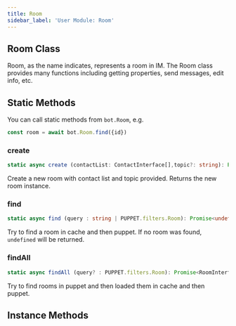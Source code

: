 ```yaml
---
title: Room
sidebar_label: 'User Module: Room'
---
```


## Room Class

Room, as the name indicates, represents a room in IM. The Room class provides many functions including getting properties, send messages, edit info, etc.

## Static Methods

You can call static methods from ```bot.Room```, e.g.

```ts
const room = await bot.Room.find({id})
```

### create

```ts
static async create (contactList: ContactInterface[],topic?: string): Promise<RoomInterface>
```

Create a new room with contact list and topic provided. Returns the new room instance.

### find

```ts
static async find (query : string | PUPPET.filters.Room): Promise<undefined | RoomInterface> 
```

Try to find a room in cache and then puppet. If no room was found, ```undefined``` will be returned.

### findAll

```ts
static async findAll (query? : PUPPET.filters.Room): Promise<RoomInterface[]>
```

Try to find rooms in puppet and then loaded them in cache and then puppet.

## Instance Methods
